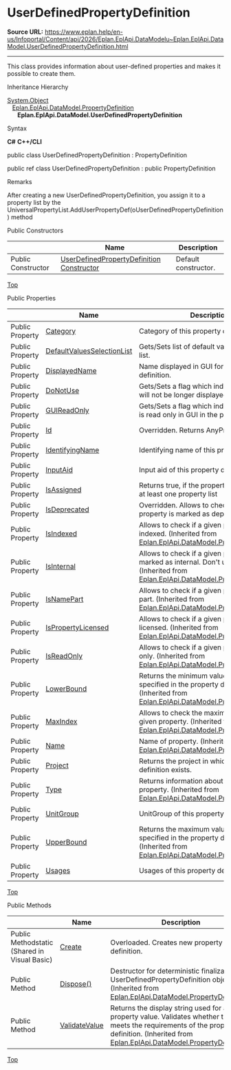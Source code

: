 # UserDefinedPropertyDefinition

**Source URL:** https://www.eplan.help/en-us/Infoportal/Content/api/2026/Eplan.EplApi.DataModelu~Eplan.EplApi.DataModel.UserDefinedPropertyDefinition.html

---

This class provides information about user-defined properties and makes it possible to create them.

Inheritance Hierarchy

[System.Object](#)  
   [Eplan.EplApi.DataModel.PropertyDefinition](Eplan.EplApi.DataModelu~Eplan.EplApi.DataModel.PropertyDefinition.html)  
      **Eplan.EplApi.DataModel.UserDefinedPropertyDefinition**

Syntax

**C#**
**C++/CLI**


public class UserDefinedPropertyDefinition : PropertyDefinition

public ref class UserDefinedPropertyDefinition : public PropertyDefinition


Remarks

After creating a new UserDefinedPropertyDefinition, you assign it to a property list by the UniversalPropertyList.AddUserPropertyDef(oUserDefinedPropertyDefinition) method

Public Constructors

|  | Name | Description |
| --- | --- | --- |
| Public Constructor | [UserDefinedPropertyDefinition Constructor](Eplan.EplApi.DataModelu~Eplan.EplApi.DataModel.UserDefinedPropertyDefinition~_ctor().html) | Default constructor. |

[Top](#top)

Public Properties

|  | Name | Description |
| --- | --- | --- |
| Public Property | [Category](Eplan.EplApi.DataModelu~Eplan.EplApi.DataModel.UserDefinedPropertyDefinition~Category.html) | Category of this property definition. |
| Public Property | [DefaultValuesSelectionList](Eplan.EplApi.DataModelu~Eplan.EplApi.DataModel.UserDefinedPropertyDefinition~DefaultValuesSelectionList.html) | Gets/Sets list of default values for selection list. |
| Public Property | [DisplayedName](Eplan.EplApi.DataModelu~Eplan.EplApi.DataModel.UserDefinedPropertyDefinition~DisplayedName.html) | Name displayed in GUI for this property definition. |
| Public Property | [DoNotUse](Eplan.EplApi.DataModelu~Eplan.EplApi.DataModel.UserDefinedPropertyDefinition~DoNotUse.html) | Gets/Sets a flag which indicates if property will not be longer displayed in project. |
| Public Property | [GUIReadOnly](Eplan.EplApi.DataModelu~Eplan.EplApi.DataModel.UserDefinedPropertyDefinition~GUIReadOnly.html) | Gets/Sets a flag which indicates if property is read only in GUI in the project. |
| Public Property | [Id](Eplan.EplApi.DataModelu~Eplan.EplApi.DataModel.UserDefinedPropertyDefinition~Id.html) | Overridden. Returns AnyPropertyId. |
| Public Property | [IdentifyingName](Eplan.EplApi.DataModelu~Eplan.EplApi.DataModel.UserDefinedPropertyDefinition~IdentifyingName.html) | Identifying name of this property definition. |
| Public Property | [InputAid](Eplan.EplApi.DataModelu~Eplan.EplApi.DataModel.UserDefinedPropertyDefinition~InputAid.html) | Input aid of this property definition. |
| Public Property | [IsAssigned](Eplan.EplApi.DataModelu~Eplan.EplApi.DataModel.UserDefinedPropertyDefinition~IsAssigned.html) | Returns true, if the property is assigned to at least one property list |
| Public Property | [IsDeprecated](Eplan.EplApi.DataModelu~Eplan.EplApi.DataModel.UserDefinedPropertyDefinition~IsDeprecated.html) | Overridden. Allows to check if a given property is marked as deprecated. |
| Public Property | [IsIndexed](Eplan.EplApi.DataModelu~Eplan.EplApi.DataModel.PropertyDefinition~IsIndexed.html) | Allows to check if a given property is indexed. (Inherited from [Eplan.EplApi.DataModel.PropertyDefinition](Eplan.EplApi.DataModelu~Eplan.EplApi.DataModel.PropertyDefinition.html)) |
| Public Property | [IsInternal](Eplan.EplApi.DataModelu~Eplan.EplApi.DataModel.PropertyDefinition~IsInternal.html) | Allows to check if a given property is marked as internal. Don't use this property. (Inherited from [Eplan.EplApi.DataModel.PropertyDefinition](Eplan.EplApi.DataModelu~Eplan.EplApi.DataModel.PropertyDefinition.html)) |
| Public Property | [IsNamePart](Eplan.EplApi.DataModelu~Eplan.EplApi.DataModel.PropertyDefinition~IsNamePart.html) | Allows to check if a given property is name part. (Inherited from [Eplan.EplApi.DataModel.PropertyDefinition](Eplan.EplApi.DataModelu~Eplan.EplApi.DataModel.PropertyDefinition.html)) |
| Public Property | [IsPropertyLicensed](Eplan.EplApi.DataModelu~Eplan.EplApi.DataModel.PropertyDefinition~IsPropertyLicensed.html) | Allows to check if a given property is licensed. (Inherited from [Eplan.EplApi.DataModel.PropertyDefinition](Eplan.EplApi.DataModelu~Eplan.EplApi.DataModel.PropertyDefinition.html)) |
| Public Property | [IsReadOnly](Eplan.EplApi.DataModelu~Eplan.EplApi.DataModel.PropertyDefinition~IsReadOnly.html) | Allows to check if a given property is read-only. (Inherited from [Eplan.EplApi.DataModel.PropertyDefinition](Eplan.EplApi.DataModelu~Eplan.EplApi.DataModel.PropertyDefinition.html)) |
| Public Property | [LowerBound](Eplan.EplApi.DataModelu~Eplan.EplApi.DataModel.PropertyDefinition~LowerBound.html) | Returns the minimum value of a property specified in the property definition. (Inherited from [Eplan.EplApi.DataModel.PropertyDefinition](Eplan.EplApi.DataModelu~Eplan.EplApi.DataModel.PropertyDefinition.html)) |
| Public Property | [MaxIndex](Eplan.EplApi.DataModelu~Eplan.EplApi.DataModel.PropertyDefinition~MaxIndex.html) | Allows to check the maximum index of a given property. (Inherited from [Eplan.EplApi.DataModel.PropertyDefinition](Eplan.EplApi.DataModelu~Eplan.EplApi.DataModel.PropertyDefinition.html)) |
| Public Property | [Name](Eplan.EplApi.DataModelu~Eplan.EplApi.DataModel.PropertyDefinition~Name.html) | Name of property. (Inherited from [Eplan.EplApi.DataModel.PropertyDefinition](Eplan.EplApi.DataModelu~Eplan.EplApi.DataModel.PropertyDefinition.html)) |
| Public Property | [Project](Eplan.EplApi.DataModelu~Eplan.EplApi.DataModel.UserDefinedPropertyDefinition~Project.html) | Returns the project in which this property definition exists. |
| Public Property | [Type](Eplan.EplApi.DataModelu~Eplan.EplApi.DataModel.PropertyDefinition~Type.html) | Returns information about the type of the property. (Inherited from [Eplan.EplApi.DataModel.PropertyDefinition](Eplan.EplApi.DataModelu~Eplan.EplApi.DataModel.PropertyDefinition.html)) |
| Public Property | [UnitGroup](Eplan.EplApi.DataModelu~Eplan.EplApi.DataModel.UserDefinedPropertyDefinition~UnitGroup.html) | UnitGroup of this property definition. |
| Public Property | [UpperBound](Eplan.EplApi.DataModelu~Eplan.EplApi.DataModel.PropertyDefinition~UpperBound.html) | Returns the maximum value of a property specified in the property definition. (Inherited from [Eplan.EplApi.DataModel.PropertyDefinition](Eplan.EplApi.DataModelu~Eplan.EplApi.DataModel.PropertyDefinition.html)) |
| Public Property | [Usages](Eplan.EplApi.DataModelu~Eplan.EplApi.DataModel.UserDefinedPropertyDefinition~Usages.html) | Usages of this property definition. |

[Top](#top)

Public Methods

|  | Name | Description |
| --- | --- | --- |
| Public Methodstatic (Shared in Visual Basic) | [Create](Eplan.EplApi.DataModelu~Eplan.EplApi.DataModel.UserDefinedPropertyDefinition~Create.html) | Overloaded. Creates new property definition. |
| Public Method | [Dispose()](Eplan.EplApi.DataModelu~Eplan.EplApi.DataModel.PropertyDefinition~Dispose().html) | Destructor for deterministic finalization of UserDefinedPropertyDefinition object. (Inherited from [Eplan.EplApi.DataModel.PropertyDefinition](Eplan.EplApi.DataModelu~Eplan.EplApi.DataModel.PropertyDefinition.html)) |
| Public Method | [ValidateValue](Eplan.EplApi.DataModelu~Eplan.EplApi.DataModel.PropertyDefinition~ValidateValue.html) | Returns the display string used for a given property value. Validates whether the value meets the requirements of the property definition. (Inherited from [Eplan.EplApi.DataModel.PropertyDefinition](Eplan.EplApi.DataModelu~Eplan.EplApi.DataModel.PropertyDefinition.html)) |

[Top](#top)
